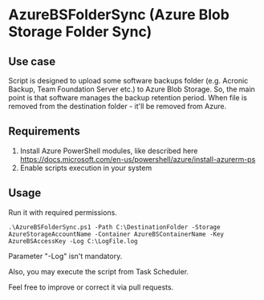 # AzureBSFolderSync (Azure Blob Storage Folder Sync)

## Use case
Script is designed to upload some software backups folder (e.g. Acronic Backup, Team Foundation Server etc.) to Azure Blob Storage.
So, the main point is that software manages the backup retention period.
When file is removed from the destination folder - it'll be removed from Azure.

## Requirements
1. Install Azure PowerShell modules, like described here https://docs.microsoft.com/en-us/powershell/azure/install-azurerm-ps
2. Enable scripts execution in your system

## Usage
Run it with required permissions.
````
.\AzureBSFolderSync.ps1 -Path C:\DestinationFolder -Storage AzureStorageAccountName -Container AzureBSContainerName -Key AzureBSAccessKey -Log C:\LogFile.log
````
Parameter "-Log" isn't mandatory.

Also, you may execute the script from Task Scheduler.

Feel free to improve or correct it via pull requests.
